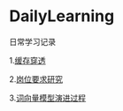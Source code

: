 # DailyLearning
日常学习记录

1.[缓存穿透](https://github.com/chriswangweb/DailyLearning/blob/master/%E7%BC%93%E5%AD%98%E7%A9%BF%E9%80%8F.md)

2.[岗位要求研究](https://github.com/chriswangweb/DailyLearning/blob/master/%E8%81%8C%E4%BD%8D%E8%A6%81%E6%B1%82.md)

3.[词向量模型演进过程](https://github.com/chriswangweb/DailyLearning/blob/master/%E8%AF%8D%E5%90%91%E9%87%8F%E6%A8%A1%E5%9E%8B%E6%BC%94%E8%BF%9B%E8%BF%87%E7%A8%8B.md)
